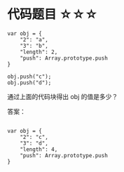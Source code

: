 # 代码题目  **☆☆☆**

```
var obj = {
    "2": "a",
    "3": "b",
    "length": 2,
    "push": Array.prototype.push
}
	
obj.push("c");
obj.push("d");

```


通过上面的代码块得出 obj 的值是多少？



答案：

```

var obj = {
    "2": "c",
    "3": "d",
    "length": 4,
    "push": Array.prototype.push
}


```